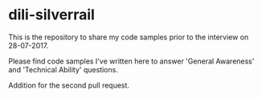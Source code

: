 # dili-silverrail
This is the repository to share my code samples prior to the interview on 28-07-2017.

Please find code samples I've written here to answer 'General Awareness' and 'Technical Ability' questions.

Addition for the second pull request.
